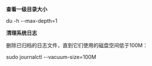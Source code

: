 **查看一级目录大小**

du -h --max-depth=1

**清理系统日志**

删除已归档的日志文件，直到它们使用的磁盘空间低于100M：

sudo journalctl --vacuum-size=100M

